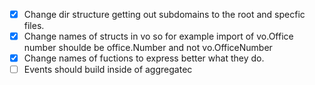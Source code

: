 - [x] Change dir structure getting out subdomains to the root and specfic files.
- [x] Change names of structs in vo so for example import of vo.Office number shoulde be office.Number and not vo.OfficeNumber
- [x] Change names of fuctions to express better what they do.
- [ ] Events should build inside of aggregatec
